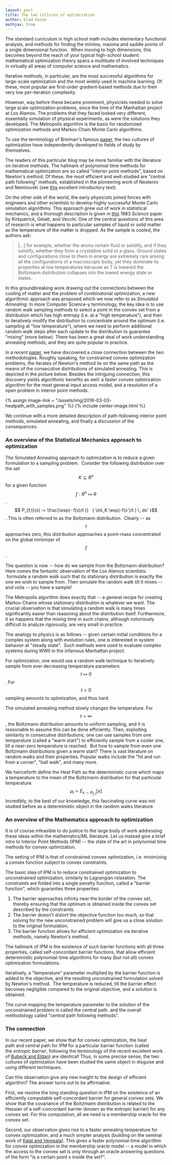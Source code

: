 ```yaml
---
layout: post
title: The two cultures of optimization
author: Elad Hazan
mathjax: true
---
```


The standard curriculum in high school math includes elementary functional analysis, and methods for finding the minima, maxima and saddle points of a single dimensional function.  When moving to high dimensions, this becomes beyond the reach of your typical high-school student: mathematical optimization theory spans a multitude of involved techniques in virtually all areas of computer science and mathematics.

Iterative methods, in particular, are the most successful algorithms for large-scale optimization and the most widely used in machine learning. Of these, most popular are first-order gradient-based methods due to their very low per-iteration complexity.

However, way before these became prominent, physicists needed to solve large scale optimization problems, since the time of the Manhattan project at Los Alamos. The problems that they faced looked very different, essentially simulation of physical experiments, as were the solutions they developed. The Metropolis algorithm is the basis for randomized optimization methods and Markov Chain Monte Carlo algorithms.

To use the terminology of Breiman's famous [paper](http://projecteuclid.org/euclid.ss/1009213726), the two cultures of optimization have independently developed to fields of study by themselves.

The readers of this particular blog may be more familiar with the literature on iterative methods. The hallmark of polynomial time methods for mathematical optimization are so called "interior point methods", based on Newton's method. Of these, the most efficient and well-studied are "central path following" methods, established in the pioneering work of Nesterov and Nemirovski (see [this](http://www2.isye.gatech.edu/~nemirovs/Lect_IPM.pdf) excellent introductory text).

On the other side of the world, the early physicists joined forces with engineers and other scientists to develop highly successful Monte Carlo simulation algorithms. This approach grew out of work in statistical mechanics, and a thorough description is given in [this](http://minds.jacobs-university.de/sites/default/files/uploads/teaching/share/KirkpatrickSimulatedAnnealing.pdf) 1983 *Science* paper by Kirkpatrick, Gelatt, and Vecchi. One of the central questions of this area of research is what happens to particular samples of liquid or solid matter as the temperature of the matter is dropped. As the sample is cooled, the authors ask:

> [...] for example, whether the atoms remain fluid or solidify, and if they solidify, whether they form a crystalline solid or a glass. Ground states and configurations close to them in energy are extremely rare among all the configurations of a macroscopic body, yet they dominate its properties at low temperatures because as T is lowered the Boltzmann distribution collapses into the lowest energy state or states.

In this groundbreaking work drawing out the connections between the cooling of matter and the problem of combinatorial optimization, a new algorithmic approach was proposed which we now refer to as *Simulated Annealing*. In more Computer Science-y terminology, the key idea is to use random walk sampling methods to select a point in the convex set from a distribution which has high entropy (i.e. at a "high temperature"), and then to iteratively modify the distribution to concentrate around the optimum (i.e. sampling at "low temperature"), where we need to perform additional random walk steps after each update to the distribution to guarantee "mixing" (more below). There has been a great deal of work understanding annealing methods, and they are quite popular in practice.

In a recent [paper](http://arxiv.org/abs/1507.02528), we have discovered a close connection between the two methodologies. Roughly speaking, for constrained convex optimization problems, the iterates of Newton's method lie on the same path as the means of the consecutive distributions of simulated annealing. This is depicted in the picture below. Besides the intriguing connection, this discovery yields algorithmic benefits as well: a faster convex optimization algorithm for the most general input access model, and a resolution of a open problem in interior point methods.

{% assign image-link = "/assets/img/2016-03-03-heatpath_with_samples.png" %}
{% include center-image.html %}

We continue with a more detailed description of path-following interior point methods, simulated annealing, and finally a discussion of the consequences.

### An overview of the Statistical Mechanics approach to optimization 

The Simulated Annealing approach to optimization is to reduce a given formulation to a sampling problem.  Consider the following distribution over the set $$K \subseteq R^n$$ for a given function $$f: R^n \mapsto R$$. $$ P_{f,t}(x) := \frac{\exp(- f(x)/t )}   { \int_K \exp(-f(x')/t ) \, dx' }$$. This is often referred to as the Boltzmann distribution.  Clearly -- as $$t$$ approaches zero, this distribution approaches a point-mass concentrated on the global minimizer of $$f$$.

The question is now -- how do we sample from the Boltzmann distribution? Here comes the fantastic observation of the Los Alamos scientists:  formulate a random walk such that its stationary distribution is exactly the one we wish to sample from. Then simulate the random walk till it mixes -- and voila -- you have a sample!

The Metropolis algorithm does exactly that -- a general recipe for creating Markov Chains whose stationary distribution is whatever we want. The crucial observation is that simulating a random walk is many times significantly easier than reasoning about the distribution itself. Furthermore, it so happens that the mixing time in such chains, although notoriously difficult to analyze rigorously, are very small in practice.

The analogy to physics is as follows -- given certain initial conditions for a complex system along with evolution rules, one is interested in system behavior at "steady state".  Such methods were used to evaluate complex systems during WWII in the infamous Manhattan project.

For optimization, one would use a random walk technique to iteratively sample from ever decreasing temperature parameters $$t \mapsto 0$$. For $$t=0$$ sampling amounts to optimization, and thus hard.

The simulated annealing method slowly changes the temperature. For $$t = \infty$$, the Boltzmann distribution amounts to uniform sampling, and it is reasonable to assume this can be done efficiently. Then, exploiting similarity in consecutive distributions, one can use samples from one temperature (called a "warm start") to efficiently sample from a cooler one, till a near-zero temperature is reached.  But how to sample from even one Boltzmann distributions given a warm start? There is vast literature on random walks and their properties. Popular walks include the "hit and run from a corner", "ball walk", and many more.

We henceforth define the Heat Path as the deterministic curve which maps a temperature to the mean of the Boltzmann distribution for that particular temperature. $$ \mu_t = E_{x \sim P_{f,t}} [ x] $$ Incredibly, to the best of our knowledge, this fascinating curve was not studied before as a deterministic object in the random walks literature.

### An overview of the Mathematics approach to optimization 

It is of course infeasible to do justice to the large body of work addressing these ideas within the mathematics/ML literature. Let us instead give a brief intro to Interior Point Methods (IPM) -- the state of the art in polynomial time methods for convex optimization.

The setting of IPM is that of constrained convex optimization, i.e. minimizing a convex function subject to convex constraints.

The basic idea of IPM is to reduce constrained optimization to unconstrained optimization, similarly to Lagrangian relaxation. The constraints are folded into a single penalty function, called a "barrier function", which guaranties three properties:

1.  The barrier approaches infinity near the border of the convex set, thereby ensuring that the optimum is obtained inside the convex set described by the constraints. 
2.  The barrier doesn't distort the objective function too much, so that solving for the new unconstrained problem will give us a close solution to the original formulation.
3.  The barrier function allows for efficient optimization via iterative methods, namely Newton's method.

The hallmark of IPM is the existence of such barrier functions with all three properties, called self-concordant barrier functions, that allow efficient deterministic polynomial-time algorithms for many (but not all) convex optimization formulations.

Iteratively, a "temperature" parameter multiplied by the barrier function is added to the objective, and the resulting unconstrained formulation solved by Newton's method.  The temperature is reduced, till the barrier effect becomes negligible compared to the original objective, and a solution is obtained.

The curve mapping the temperature parameter to the solution of the unconstrained problem is called the central path. and the overall methodology called "central path following methods".

### The connection

In our recent paper, we show that for convex optimization, the heat path and central path for IPM for a particular barrier function (called the *entropic barrier*, following the terminology of the recent excellent work of [Bubeck and Eldan](http://arxiv.org/abs/1412.1587)) are identical! Thus, in some precise sense, the two cultures of optimization have been studied the same object in disguise and using different techniques.

Can this observation give any new insight to the design of efficient algorithm? The answer turns out to be affirmative. 

First, we resolve the long standing question in IPM on the existence of an efficiently computable self-concordant barrier for general convex sets. We show that the covariance of the Boltzmann distribution is related to the Hessian of a self-concordant barrier (known as the entropic barrier) for any convex set. For this computation, all we need is a membership oracle for the convex set. 

Second, our observation gives rise to a faster annealing temperature for convex optimization, and a much simpler analysis (building on the seminal work of [Kalai and Vempala](http://www.cc.gatech.edu/~vempala/papers/adamanneal.pdf)). This gives a faster polynomial-time algorithm for convex optimization in the membership oracle model -- a model in which the access to the convex set is only through an oracle answering questions of the form "is a certain point x inside the set?".
